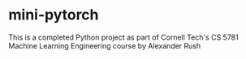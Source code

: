 # mini-pytorch
This is a completed Python project as part of Cornell Tech's CS 5781 Machine Learning Engineering course by Alexander Rush

